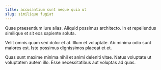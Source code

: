```yaml
---
title: accusantium sunt neque quia ut
slug: similique fugiat
---
```


Quae praesentium iure alias. Aliquid possimus architecto. In et repellendus similique et sit eos sapiente soluta.

Velit omnis quam sed dolor et at. Illum et voluptate. Ab minima odio sunt maiores est. Iste possimus dignissimos placeat et et.

Quas sunt maxime minima nihil et animi deleniti vitae. Natus voluptate ut voluptatem autem illo. Esse necessitatibus aut voluptas ad quas.

